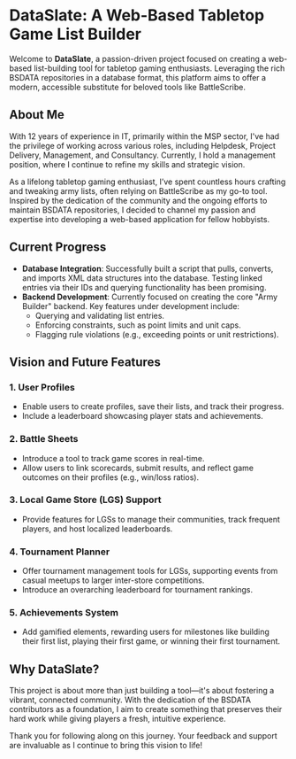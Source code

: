 # DataSlate: A Web-Based Tabletop Game List Builder

Welcome to **DataSlate**, a passion-driven project focused on creating a web-based list-building tool for tabletop gaming enthusiasts. Leveraging the rich BSDATA repositories in a database format, this platform aims to offer a modern, accessible substitute for beloved tools like BattleScribe.

## About Me
With 12 years of experience in IT, primarily within the MSP sector, I've had the privilege of working across various roles, including Helpdesk, Project Delivery, Management, and Consultancy. Currently, I hold a management position, where I continue to refine my skills and strategic vision.

As a lifelong tabletop gaming enthusiast, I’ve spent countless hours crafting and tweaking army lists, often relying on BattleScribe as my go-to tool. Inspired by the dedication of the community and the ongoing efforts to maintain BSDATA repositories, I decided to channel my passion and expertise into developing a web-based application for fellow hobbyists.

## Current Progress
- **Database Integration**: Successfully built a script that pulls, converts, and imports XML data structures into the database. Testing linked entries via their IDs and querying functionality has been promising.
- **Backend Development**: Currently focused on creating the core "Army Builder" backend. Key features under development include:
  - Querying and validating list entries.
  - Enforcing constraints, such as point limits and unit caps.
  - Flagging rule violations (e.g., exceeding points or unit restrictions).

## Vision and Future Features

### 1. User Profiles
- Enable users to create profiles, save their lists, and track their progress.  
- Include a leaderboard showcasing player stats and achievements.

### 2. Battle Sheets
- Introduce a tool to track game scores in real-time.  
- Allow users to link scorecards, submit results, and reflect game outcomes on their profiles (e.g., win/loss ratios).

### 3. Local Game Store (LGS) Support
- Provide features for LGSs to manage their communities, track frequent players, and host localized leaderboards.

### 4. Tournament Planner
- Offer tournament management tools for LGSs, supporting events from casual meetups to larger inter-store competitions.  
- Introduce an overarching leaderboard for tournament rankings.

### 5. Achievements System
- Add gamified elements, rewarding users for milestones like building their first list, playing their first game, or winning their first tournament.

## Why DataSlate?
This project is about more than just building a tool—it's about fostering a vibrant, connected community. With the dedication of the BSDATA contributors as a foundation, I aim to create something that preserves their hard work while giving players a fresh, intuitive experience.

Thank you for following along on this journey. Your feedback and support are invaluable as I continue to bring this vision to life!
